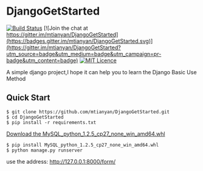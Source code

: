 # DjangoGetStarted

[![Build Status](https://travis-ci.org/mtianyan/hexoBlog-Github.svg?branch=master)](https://travis-ci.org/mtianyan/hexoBlog-Github)
[![Join the chat at https://gitter.im/mtianyan/DjangoGetStarted](https://badges.gitter.im/mtianyan/DjangoGetStarted.svg)](https://gitter.im/mtianyan/DjangoGetStarted?utm_source=badge&utm_medium=badge&utm_campaign=pr-badge&utm_content=badge)
[![MIT Licence](https://badges.frapsoft.com/os/mit/mit.svg?v=103)](https://opensource.org/licenses/mit-license.php)

A simple django project,I hope it can help you to learn the Django Basic Use Method

## Quick Start

```
$ git clone https://github.com/mtianyan/DjangoGetStarted.git
$ cd DjangoGetStarted
$ pip install -r requirements.txt
```

[Download the MySQL_python_1.2.5_cp27_none_win_amd64.whl](https://www.lfd.uci.edu/~gohlke/pythonlibs/#mysql-python)

```
$ pip install MySQL_python_1.2.5_cp27_none_win_amd64.whl
$ python manage.py runserver
```

use the address: http://127.0.0.1:8000/form/

